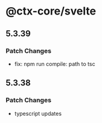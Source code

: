 # @ctx-core/svelte

## 5.3.39

### Patch Changes

- fix: npm run compile: path to tsc

## 5.3.38

### Patch Changes

- typescript updates
